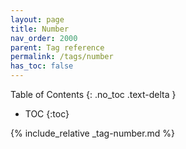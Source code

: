 ```yaml
---
layout: page
title: Number
nav_order: 2000
parent: Tag reference
permalink: /tags/number
has_toc: false
---
```

Table of Contents
{: .no_toc .text-delta }

- TOC
{:toc}

{% include_relative _tag-number.md %}
